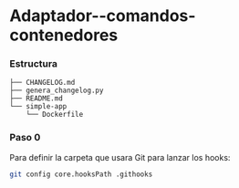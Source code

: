 # Adaptador--comandos-contenedores

### Estructura

```text
├── CHANGELOG.md
├── genera_changelog.py
├── README.md
└── simple-app
    └── Dockerfile
```


### Paso 0

Para definir la carpeta que usara Git para lanzar los hooks:

```sh
git config core.hooksPath .githooks
```